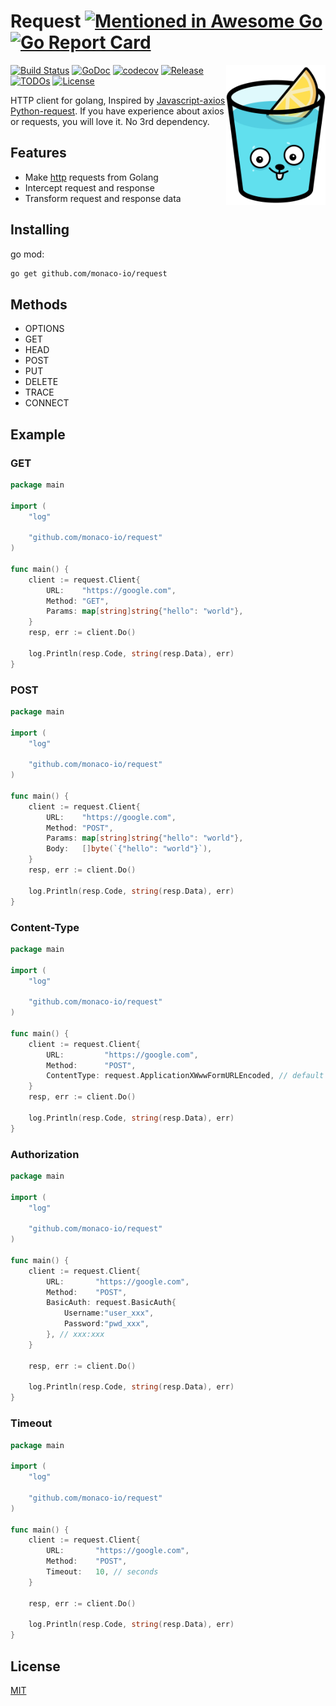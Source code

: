 # Request [![Mentioned in Awesome Go](https://awesome.re/mentioned-badge.svg)](https://github.com/avelino/awesome-go) [![Go Report Card](https://goreportcard.com/badge/github.com/monaco-io/request)](https://goreportcard.com/report/github.com/monaco-io/request)

<img align="right" width="159px" src="https://raw.githubusercontent.com/gin-gonic/logo/master/color.png">

[![Build Status](https://travis-ci.org/monaco-io/request.svg?branch=master)](https://travis-ci.org/monaco-io/request)
[![GoDoc](https://godoc.org/github.com/monaco-io/request?status.svg)](https://pkg.go.dev/github.com/monaco-io/request?tab=doc)
[![codecov](https://codecov.io/gh/monaco-io/request/branch/master/graph/badge.svg)](https://codecov.io/gh/monaco-io/request)
[![Release](https://img.shields.io/github/release/monaco-io/request.svg?style=flat-square)](https://github.com/monaco-io/request/releases)
[![TODOs](https://badgen.net/https/api.tickgit.com/badgen/github.com/monaco-io/request)](https://www.tickgit.com/browse?repo=github.com/monaco-io/request)
[![License](https://img.shields.io/github/license/monaco-io/request?style=plastic)](https://github.com/monaco-io/request/blob/master/LICENSE)
<!-- [![Sourcegraph](https://sourcegraph.com/github.com/monaco-io/request/-/badge.svg)](https://sourcegraph.com/github.com/monaco-io/request?badge) -->
<!-- [![Open Source Helpers](https://www.codetriage.com/monaco-io/request/badges/users.svg)](https://www.codetriage.com/monaco-io/request) -->
<!-- [![Join the chat at https://gitter.im/monaco-io/request](https://badges.gitter.im/Join%20Chat.svg)](https://gitter.im/monaco-io/request?utm_source=badge&utm_medium=badge&utm_campaign=pr-badge&utm_content=badge) -->

HTTP client for golang, Inspired by [Javascript-axios](https://github.com/axios/axios) [Python-request](https://github.com/psf/requests).
If you have experience about axios or requests, you will love it.
No 3rd dependency.

## Features

- Make [http](https://golang.org) requests from Golang
- Intercept request and response
- Transform request and response data

## Installing

go mod:

```bash
go get github.com/monaco-io/request
```

## Methods

- OPTIONS
- GET
- HEAD
- POST
- PUT
- DELETE
- TRACE
- CONNECT

## Example

### GET

```go
package main

import (
    "log"

    "github.com/monaco-io/request"
)

func main() {
    client := request.Client{
        URL:    "https://google.com",
        Method: "GET",
        Params: map[string]string{"hello": "world"},
    }
    resp, err := client.Do()

    log.Println(resp.Code, string(resp.Data), err)
}
```

### POST

```go
package main

import (
    "log"

    "github.com/monaco-io/request"
)

func main() {
    client := request.Client{
        URL:    "https://google.com",
        Method: "POST",
        Params: map[string]string{"hello": "world"},
        Body:   []byte(`{"hello": "world"}`),
    }
    resp, err := client.Do()

    log.Println(resp.Code, string(resp.Data), err)
}
```

### Content-Type

```go
package main

import (
    "log"

    "github.com/monaco-io/request"
)

func main() {
    client := request.Client{
        URL:         "https://google.com",
        Method:      "POST",
        ContentType: request.ApplicationXWwwFormURLEncoded, // default is "application/json"
    }
    resp, err := client.Do()

    log.Println(resp.Code, string(resp.Data), err)
}
```

### Authorization

```go
package main

import (
    "log"

    "github.com/monaco-io/request"
)

func main() {
    client := request.Client{
        URL:       "https://google.com",
        Method:    "POST",
        BasicAuth: request.BasicAuth{
            Username:"user_xxx",
            Password:"pwd_xxx",
        }, // xxx:xxx
    }

    resp, err := client.Do()

    log.Println(resp.Code, string(resp.Data), err)
}
```

### Timeout

```go
package main

import (
    "log"

    "github.com/monaco-io/request"
)

func main() {
    client := request.Client{
        URL:       "https://google.com",
        Method:    "POST",
        Timeout:   10, // seconds
    }

    resp, err := client.Do()

    log.Println(resp.Code, string(resp.Data), err)
}
```

## License

[MIT](LICENSE)
